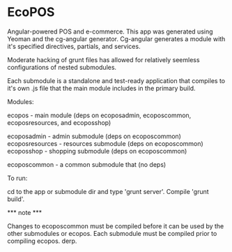 EcoPOS
======

Angular-powered POS and e-commerce.
This app was generated using Yeoman and the cg-angular generator.
Cg-angular generates a module with it's specified directives, partials, and services.

Moderate hacking of grunt files has allowed for relatively seemless configurations of nested submodules.

Each submodule is a standalone and test-ready application that compiles to it's own .js file that the main module includes in the primary build.

Modules:

ecopos - main module (deps on ecoposadmin, ecoposcommon, ecoposresources, and ecoposshop)

ecoposadmin - admin submodule (deps on ecoposcommon)
ecoposresources - resources submodule (deps on ecoposcommon)
ecoposshop - shopping submodule (deps on ecoposcommon)

ecoposcommon - a common submodule that (no deps)

To run:

cd to the app or submodule dir and type 'grunt server'. Compile 'grunt build'.

*** note ***

Changes to ecoposcommon must be compiled before it can be used by the other submodules or ecopos.
Each submodule must be compiled prior to compiling ecopos. derp.
